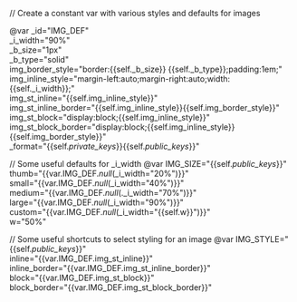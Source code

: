 // Create a constant var with various styles and defaults for images

@var _id="IMG_DEF" \
      _i_width="90%" \
      _b_size="1px" \
      _b_type="solid" \
      img_border_style="border:{{self._b_size}} {{self._b_type}};padding:1em;" \
      img_inline_style="margin-left:auto;margin-right:auto;width:{{self._i_width}};" \
      img_st_inline="{{self.img_inline_style}}" \
      img_st_inline_border="{{self.img_inline_style}}{{self.img_border_style}}" \
      img_st_block="display:block;{{self.img_inline_style}}" \
      img_st_block_border="display:block;{{self.img_inline_style}}{{self.img_border_style}}" \
      _format="{{self._private_keys_}}{{self._public_keys_}}"


// Some useful defaults for _i_width
@var IMG_SIZE="{{self._public_keys_}}"\
      thumb="{{var.IMG_DEF._null_(_i_width=\"20%\")}}"\
      small="{{var.IMG_DEF._null_(_i_width=\"40%\")}}"\
      medium="{{var.IMG_DEF._null_(._i_width=\"70%\")}}"\
      large="{{var.IMG_DEF._null_(_i_width=\"90%\")}}"\
      custom="{{var.IMG_DEF._null_(_i_width=\"{{self.w}}\")}}"\
      w="50%"

// Some useful shortcuts to select styling for an image
@var IMG_STYLE="{{self._public_keys_}}"\
      inline="{{var.IMG_DEF.img_st_inline}}"\
      inline_border="{{var.IMG_DEF.img_st_inline_border}}"\
      block="{{var.IMG_DEF.img_st_block}}"\
      block_border="{{var.IMG_DEF.img_st_block_border}}"
